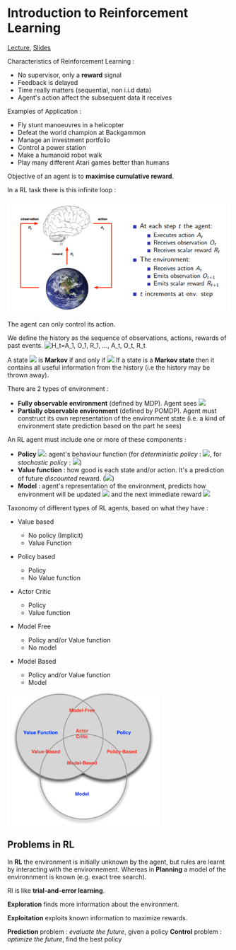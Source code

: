 # Introduction to Reinforcement Learning

[Lecture](https://www.youtube.com/watch?v=2pWv7GOvuf0&list=PLqYmG7hTraZDM-OYHWgPebj2MfCFzFObQ), [Slides](http://www0.cs.ucl.ac.uk/staff/d.silver/web/Teaching_files/intro_RL.pdf)

Characteristics of Reinforcement Learning :
* No supervisor, only a **reward** signal
* Feedback is delayed
* Time really matters (sequential, non i.i.d data)
* Agent's action affect the subsequent data it receives

Examples of Application : 
* Fly stunt manoeuvres in a helicopter
* Defeat the world champion at Backgammon
* Manage an investment portfolio
* Control a power station
* Make a humanoid robot walk
* Play many different Atari games better than humans


Objective of an agent is to **maximise cumulative reward**. 

In a RL task there is this infinite loop :

<img src='images/rl_loop.PNG'>

The agent can only control its action.

We define the history as the sequence of observations, actions, rewards of past events. 
<img src="https://latex.codecogs.com/gif.latex?H_t=A_1, O_1, R_1, ..., A_t, O_t, R_t" title="H_t=A_1, O_1, R_1, ..., A_t, O_t, R_t" />

A state <img src="https://latex.codecogs.com/gif.latex?S_t" /> is **Markov** if and only if  <img src="https://latex.codecogs.com/gif.latex?P[S_{t+1|S_t}]=P[S_{t+1}|S_1,...,S_t]"/>
If a state is a **Markov state** then it contains all useful information from the history (i.e the history may be thrown away).

There are 2 types of environment : 
* **Fully observable environment** (defined by MDP). Agent sees <img src="https://latex.codecogs.com/gif.latex?O_t" /> 
* **Partially observable environment** (defined by POMDP). Agent must construct its own representation of the environment state (i.e. a kind of environment state prediction based on the part he sees)

An RL agent must include one or more of these components : 
* **Policy** <img src="https://latex.codecogs.com/gif.latex?\pi"/>: agent's behaviour function (for *deterministic policy* : <img src="https://latex.codecogs.com/gif.latex?a=\pi(s)"/>, for *stochastic policy* : <img src="https://latex.codecogs.com/gif.latex?\pi(a|s)=P[A=a|S=s]"/>) 
* **Value function** : how good is each state and/or action. It's a prediction of future *discounted* reward. (<img src="https://latex.codecogs.com/gif.latex?v_\pi(s)=E_\pi[R_t+\gammaR_{t+1}+\gamma^2R_{t+2}+...|S_t=s]"/>)
* **Model** : agent's representation of the environment, predicts how environment will be updated <img src="https://latex.codecogs.com/gif.latex?P^a_{ss'}=P[S'=s'|S=s, A=a]"/> and the next immediate reward <img src="https://latex.codecogs.com/gif.latex?R_s^a=R[R|S=s, A=a]"/>

Taxonomy of different types of RL agents, based on what they have : 
* Value based
    * No policy (Implicit)
    * Value Function
* Policy based 
    * Policy 
    * No Value function
* Actor Critic
    * Policy 
    * Value function

* Model Free
    * Policy and/or Value function
    * No model
* Model Based
    * Policy and/or Value function
    * Model

<img height='300px' src='images/taxonomy_RL_agents.PNG' />


## Problems in RL

In **RL** the environment is initially unknown by the agent, but rules are learnt by interacting with the environnement.
Whereas in **Planning** a model of the environnment is known (e.g. exact tree search).   

Rl is like **trial-and-error learning**.

**Exploration** finds more information about the environment.

**Exploitation** exploits known information to maximize rewards.

**Prediction** problem : *evaluate the future*, given a policy
**Control** problem : *optimize the future*, find the best policy
